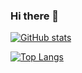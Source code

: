 ### Hi there 👋

[![GitHub stats](https://github-readme-stats.vercel.app/api?username=goluter&hide=stars,issues&show_icons=true)](https://github.com/goluter)


[![Top Langs](https://github-readme-stats.vercel.app/api/top-langs/?username=goluter&layout=compact)](https://github.com/goluter)

